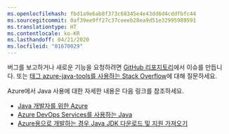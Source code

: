 ```yaml
---
ms.openlocfilehash: fbd1a9e6ab8f373c68345e4e43dd6d4cddfbfc44
ms.sourcegitcommit: 0af39ee9ff27c37ceeeb28ea9d51e32995989591
ms.translationtype: HT
ms.contentlocale: ko-KR
ms.lasthandoff: 04/21/2020
ms.locfileid: "81670029"
---
```

버그를 보고하거나 새로운 기능을 요청하려면 [GitHub 리포지토리](https://github.com/Microsoft/azure-tools-for-java/issues)에서 이슈를 만듭니다. 또는 [ 태그 azure-java-tools를 사용하는 Stack Overflow](https://stackoverflow.com/questions/tagged/azure-java-tools)에 대해 질문하세요.

Azure에서 Java 사용에 대한 자세한 내용은 다음 링크를 참조하세요. 

* [Java 개발자를 위한 Azure](/azure/developer/java/) 
* [Azure DevOps Services를 사용하는 Java](/azure/devops/java/)
* [Azure용으로 개발하는 경우 Java JDK 다운로드 및 지원 가져오기](https://aka.ms/azure-jdks)
<!-- TODO: Add URLs for Java in VSCode here --> 
